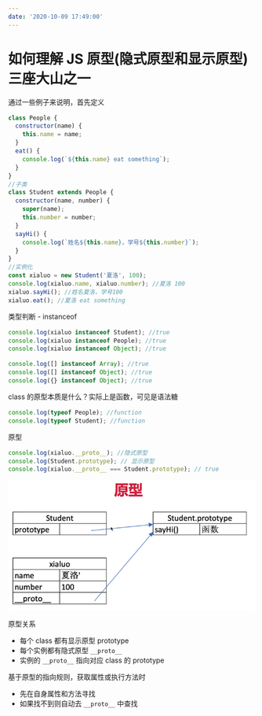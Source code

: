 ```yaml
---
date: '2020-10-09 17:49:00'
---
```


# 如何理解 JS 原型(隐式原型和显示原型)三座大山之一

通过一些例子来说明，首先定义

```js
class People {
  constructor(name) {
    this.name = name;
  }
  eat() {
    console.log(`${this.name} eat something`);
  }
}
//子类
class Student extends People {
  constructor(name, number) {
    super(name);
    this.number = number;
  }
  sayHi() {
    console.log(`姓名${this.name}，学号${this.number}`);
  }
}
//实例化
const xialuo = new Student('夏洛', 100);
console.log(xialuo.name, xialuo.number); //夏洛 100
xialuo.sayHi(); //姓名夏洛，学号100
xialuo.eat(); //夏洛 eat something
```

类型判断 - instanceof

```js
console.log(xialuo instanceof Student); //true
console.log(xialuo instanceof People); //true
console.log(xialuo instanceof Object); //true
```

```js
console.log([] instanceof Array); //true
console.log([] instanceof Object); //true
console.log({} instanceof Object); //true
```

class 的原型本质是什么？实际上是函数，可见是语法糖

```js
console.log(typeof People); //function
console.log(typeof Student); //function
```

原型

```js
console.log(xialuo.__proto__); //隐式原型
console.log(Student.prototype); // 显示原型
console.log(xialuo.__proto__ === Student.prototype); // true
```

![](./images/3626654752.png)

原型关系

- 每个 class 都有显示原型 prototype
- 每个实例都有隐式原型 `__proto__`
- 实例的 `__proto__` 指向对应 class 的 prototype

基于原型的指向规则，获取属性或执行方法时

- 先在自身属性和方法寻找
- 如果找不到则自动去 `__proto__` 中查找
